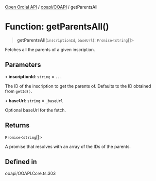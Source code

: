 [Open Ordial API](../../../README.md) / [ooapi/OOAPI](../README.md) / getParentsAll

# Function: getParentsAll()

> **getParentsAll**(`inscriptionId`, `baseUrl`): `Promise`\<`string`[]\>

Fetches all the parents of a given inscription.

## Parameters

• **inscriptionId**: `string` = `...`

The ID of the inscription to get the parents of.
                                Defaults to the ID obtained from `getId()`.

• **baseUrl**: `string` = `_baseUrl`

Optional baseUrl for the fetch.

## Returns

`Promise`\<`string`[]\>

A promise that resolves with an array of the IDs of the parents.

## Defined in

ooapi/OOAPI.Core.ts:303

